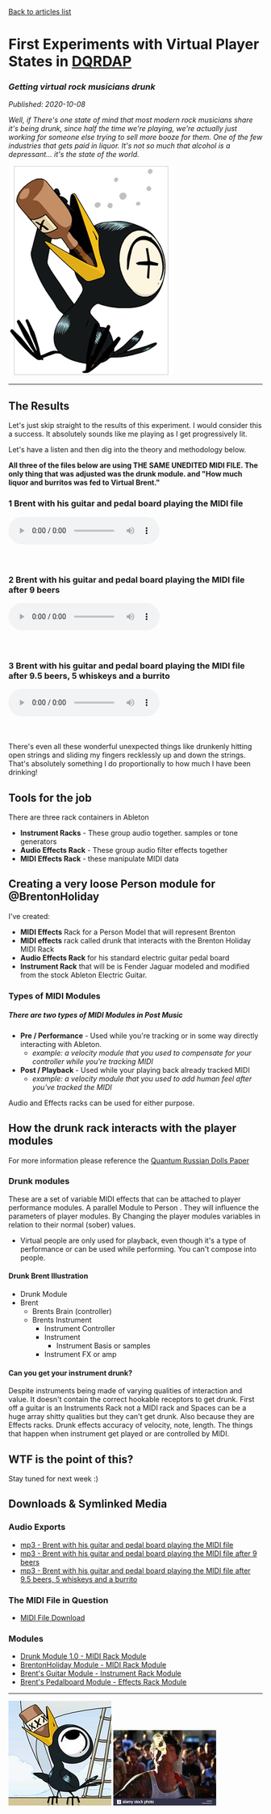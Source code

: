 [Back to articles list](../README.md)

# First Experiments with Virtual Player States in [DQRDAP](../2020-07-06%20Post%20Music/README.md)

### _Getting virtual rock musicians drunk_

_Published: 2020-10-08_

_Well, if There's one state of mind that most modern rock musicians share it's being drunk, since half the time we're playing, we're actually just working for someone else trying to sell more booze for them. One of the few industries that gets paid in liquor. It's not so much that alcohol is a depressant... it's the state of the world._

![Brent got wasted during the making of this module](media/drinky-crow.png)

* * *

## The Results

Let's just skip straight to the results of this experiment. I would consider this a success. It absolutely sounds like me playing as I get progressively lit.

Let's have a listen and then dig into the theory and methodology below.

**All three of the files below are using THE SAME UNEDITED MIDI FILE. The only thing that was adjusted was the drunk module. and "How much liquor and burritos was fed to Virtual Brent."**

### 1 Brent with his guitar and pedal board playing the MIDI file

<audio controls src="media/1%20Brent%20with%20his%20rig.mp3">
  <em>Unfortunately this site doesn't allow embeded mp3s,<br>scroll down to the bottom of the page for a list of direct mp3 downloads</em>
</audio><br><br><br>

### 2 Brent with his guitar and pedal board playing the MIDI file after 9 beers

<audio controls src="media/2%20Brent%20wasted%20%289%20beers%29with%20his%20rig.mp3">
  <em>Unfortunately this site doesn't allow embeded mp3s,<br> scroll down to the bottom of the page for a list of direct mp3 downloads</em>
</audio><br><br><br>

### 3 Brent with his guitar and pedal board playing the MIDI file after 9.5 beers, 5 whiskeys and a burrito

<audio controls src="media/3%20Brent%20wasted%20%289.5%20beers%2C%205%20whiskeys%20and%20a%20burrito%29with%20his%20rig.mp3">
  <em>Unfortunately this site doesn't allow embeded mp3s,<br> scroll down to the bottom of the page for a list of direct mp3 downloads</em>
</audio><br><br><br>

There's even all these wonderful unexpected things like drunkenly hitting open strings and sliding my fingers recklessly up and down the strings. That's absolutely something I do proportionally to how much I have been drinking!

## Tools for the job

There are three rack containers in Ableton

-   **Instrument Racks** - These group audio together. samples or tone generators
-   **Audio Effects Rack** - These group audio filter effects together
-   **MIDI Effects Rack** - these manipulate MIDI data

## Creating a very loose Person module for @BrentonHoliday

I've created:

-   **MIDI Effects** Rack for a Person Model that will represent Brenton
-   **MIDI effects** rack called drunk that interacts with the Brenton Holiday MIDI Rack
-   **Audio Effects Rack** for his standard electric guitar pedal board
-   **Instrument Rack** that will be is Fender Jaguar modeled and modified from the stock Ableton Electric Guitar.

### Types of MIDI Modules

##### There are two types of MIDI Modules in Post Music

-   **Pre / Performance** - Used while you're tracking or in some way directly interacting with Ableton.
    -   _example: a velocity module that you used to compensate for your controller while you're tracking MIDI_
-   **Post / Playback** - Used while your playing back already tracked MIDI
    -   _example: a velocity module that you used to add human feel after you've tracked the MIDI_

Audio and Effects racks can be used for either purpose.

## How the drunk rack interacts with the player modules

For more information please reference the [Quantum Russian Dolls Paper](../2020-07-06%20Post%20Music/README.md)

### Drunk modules

These are a set of variable MIDI effects that can be attached to player performance modules. A parallel Module to Person . They will influence the parameters of player modules. By Changing the player modules variables in relation to their normal (sober) values.

-   Virtual people are only used for playback, even though it's a type of performance or can be used while performing. You can't compose into people.

#### Drunk Brent Illustration

-   Drunk Module
-   Brent
    -   Brents Brain (controller)
    -   Brents Instrument
        -   Instrument Controller
        -   Instrument
            -   Instrument Basis or samples
        -   Instrument FX or amp

#### Can you get your instrument drunk?

Despite instruments being made of varying qualities of interaction and value. It doesn't contain the correct hookable receptors to get drunk. First off a guitar is an Instruments Rack not a MIDI rack and Spaces can be a huge array shitty qualities but they can't get drunk. Also because they are Effects racks. Drunk effects accuracy of velocity, note, length. The things that happen when instrument get played or are controlled by MIDI.

## WTF is the point of this?

Stay tuned for next week :)

## Downloads & Symlinked Media

### Audio Exports

-   [mp3 - Brent with his guitar and pedal board playing the MIDI file](media/1%20Brent%20with%20his%20rig.mp3)
-   [mp3 - Brent with his guitar and pedal board playing the MIDI file after 9 beers](media/2%20Brent%20wasted%20%289%20beers%29with%20his%20rig.mp3)
-   [mp3 - Brent with his guitar and pedal board playing the MIDI file after 9.5 beers, 5 whiskeys and a burrito](media/3%20Brent%20wasted%20%289.5%20beers%2C%205%20whiskeys%20and%20a%20burrito%29with%20his%20rig.mp3)

### The MIDI File in Question

-   [MIDI File Download](media/BrentsGuitarTrack.mid)

### Modules

-   [Drunk Module 1.0 - MIDI Rack Module](media/Drunk.adg)
-   [BrentonHoliday Module - MIDI Rack Module](media/Brenton%20Holiday.adg)
-   [Brent's Guitar Module - Instrument Rack Module](media/Brent%27s%2065%20Fender%20Jaguar%201.0.adg)
-   [Brent's Pedalboard Module - Effects Rack Module](media/Brent%27s%20Echo%20Board%201.1.adg)

* * *

![crow](media/crow2.jpg) ![oh sees](media/jd.jpg)
